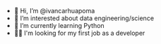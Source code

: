 - 👋 Hi, I’m @ivancarhuapoma 
- 👀 I’m interested about data engineering/science
- 🌱 I’m currently learning Python 
- 👨🏻 I'm looking for my first job as a developer 

<!---
ivancarhuapoma/ivancarhuapoma is a ✨ special ✨ repository because its `README.md` (this file) appears on your GitHub profile.
You can click the Preview link to take a look at your changes.
--->
